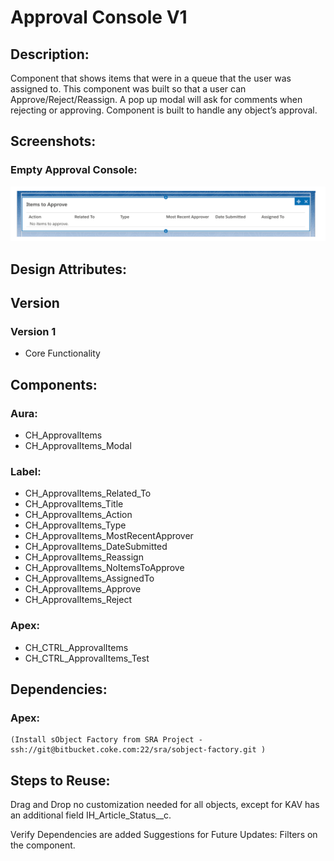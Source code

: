 # Approval Console V1 

## Description: 
Component that shows items that were in a queue that the user was assigned to.  This component was built so that a user can  Approve/Reject/Reassign. A pop up modal will ask for comments when rejecting or approving. 
Component is built to handle any object’s approval. 

## Screenshots:


### Empty Approval Console:
![Screenshot](images/screenshot.gif)

## Design Attributes:

## Version

### Version 1

* Core Functionality

## Components:

### Aura:

* CH_ApprovalItems
* CH_ApprovalItems_Modal

### Label:

* CH_ApprovalItems_Related_To
* CH_ApprovalItems_Title
* CH_ApprovalItems_Action
* CH_ApprovalItems_Type
* CH_ApprovalItems_MostRecentApprover
* CH_ApprovalItems_DateSubmitted
* CH_ApprovalItems_Reassign
* CH_ApprovalItems_NoItemsToApprove
* CH_ApprovalItems_AssignedTo
* CH_ApprovalItems_Approve
* CH_ApprovalItems_Reject

### Apex: 

* CH_CTRL_ApprovalItems
* CH_CTRL_ApprovalItems_Test

## Dependencies: 

### Apex:

	(Install sObject Factory from SRA Project - ssh://git@bitbucket.coke.com:22/sra/sobject-factory.git )

## Steps to Reuse:

Drag and Drop no customization needed for all objects, except for KAV has an additional field IH_Article_Status__c. 

Verify Dependencies are added
Suggestions for Future Updates:
Filters on the component. 


